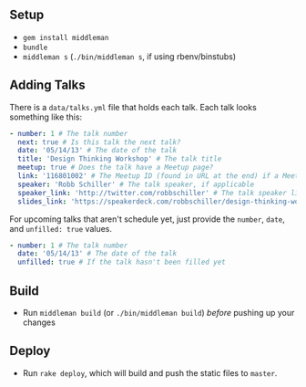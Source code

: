 ## Setup

- `gem install middleman`
- `bundle`
- `middleman s` (`./bin/middleman s`, if using rbenv/binstubs)

## Adding Talks

There is a `data/talks.yml` file that holds each talk. Each talk looks something like this:

```yaml
- number: 1 # The talk number
  next: true # Is this talk the next talk?
  date: '05/14/13' # The date of the talk
  title: 'Design Thinking Workshop' # The talk title
  meetup: true # Does the talk have a Meetup page?
  link: '116801002' # The Meetup ID (found in URL at the end) if a Meetup page, otherwise general link
  speaker: 'Robb Schiller' # The talk speaker, if applicable
  speaker_link: 'http://twitter.com/robbschiller' # The talk speaker link (Twitter), if applicable
  slides_link: 'https://speakerdeck.com/robbschiller/design-thinking-workshop-design-orlando-may-2013' # The talk slide link, if applicable
```

For upcoming talks that aren't schedule yet, just provide the `number`, `date`, and `unfilled: true` values.

```yaml
- number: 1 # The talk number
  date: '05/14/13' # The date of the talk
  unfilled: true # If the talk hasn't been filled yet
```

## Build

- Run `middleman build` (or `./bin/middleman build`) *before* pushing up your changes

## Deploy

- Run `rake deploy`, which will build and push the static files to `master`.
